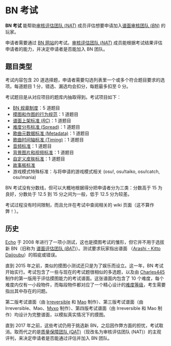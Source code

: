 # BN 考试

**BN 考试** 能帮助[审核评估团队 (*NAT*)](/wiki/People/Nomination_Assessment_Team) 成员评估想要申请加入[谱面审核团队 (*BN*)](/wiki/People/Beatmap_Nominators) 的玩家。

申请者需要通过 [BN 网站](https://bn.mappersguild.com/)的考试。[审核评估团队 (*NAT*)](/wiki/People/Nomination_Assessment_Team) 成员能根据考试结果评估申请者的能力，并决定申请者是否能加入 BN 团队。

## 题目类型

考试内容包含 20 道选择题，申请者需要勾选列表里一个或多个符合题目要求的选项。每道题目 1 分，错选、漏选均会扣分，每题最多扣至 0 分。

考试题目是从对应项目的题库内抽取得到。考试项目如下：

- [BN 规章制度](/wiki/People/Beatmap_Nominators/Rules)：5 道题目
- [摸图和作图的行为规范](/wiki/Rules/Code_of_Conduct_for_Modding_and_Mapping)：1 道题目
- [谱面上架标准 (*RC*)](/wiki/Ranking_Criteria#常规)：1 道题目
- [难度分布标准 (Spread)](/wiki/Ranking_Criteria#谱面)：1 道题目
- [歌曲元数据标准 (Metadata)](/wiki/Ranking_Criteria#元数据)：1 道题目
- [歌曲时间轴标准 (Timing)](/wiki/Ranking_Criteria#时间轴测定)：1 道题目
- [音频标准](/wiki/Ranking_Criteria#音频)：1 道题目
- [背景图片和视频标准](/wiki/Ranking_Criteria#视频和背景图片)：1 道题目
- [自定义皮肤标准](/wiki/Ranking_Criteria#皮肤)：1 道题目
- [故事板标准](/wiki/Ranking_Criteria#故事板)
- 游戏模式特殊标准：与将申请的游戏模式相关 (osu!, osu!taiko, osu!catch, osu!mania)

BN 考试没有分数线，但可以大概地根据得分把申请者分为三类：分数高于 15 为良好，分数处于 12.5 到 15 分之间为一般，低于 12.5 分为较差。

考试过程没有时间限制，而且允许在考试中查阅相关的 wiki 页面（这不算作弊！）。

## 历史

[Echo](https://osu.ppy.sh/users/431) 于 2008 年进行了一项小测试，这也是摸图考试的雏形，但它并不用于选拔新 BN（旧称为 [谱面评估团队 (*BAT*)](/wiki/People/Beatmap_Appreciation_Team)）。测试要求玩家指出谱面 （[Arashi - Kitto Daijoubu](http://up.ppy.sh/files/Arashi%20-%20Kitto%20Daijoubu.rar)）的瑕疵或错误。

直到 2015 年之前，类似的摸图小测试还只是为了娱乐而设立。这一年，BN 考试开始实行。考试包含了一些与现在的考试题很相似的多选题，以及由 [Charles445](https://osu.ppy.sh/users/85000) 制作的第一版用于评估摸图能力的考试谱面。这张谱面内包含了 10 个难度，每个难度内仅有一小段物件，而每段物件都对应了一个精心设计的[难度等级](/wiki/Beatmap/Difficulty)，考生需要指出其中存在的问题。

第二版考试谱面（由 [Irreversible](https://osu.ppy.sh/users/1287964) 和 [Mao](https://osu.ppy.sh/users/2204515) 制作）、第三版考试谱面（由 Irreversible、Mao、[Myxo](https://osu.ppy.sh/users/2202645) 制作）、第四版考试谱面（由 Irreversible 和 Mao 制作）均设计为完整谱面，以模拟真实情况下的摸图。

直到 2017 年之前，这些考试仍用于挑选新 BN，之后因作弊方面的担忧，考试取消。取而代之的是[质量保障团队 (QAT)](/wiki/People/Quality_Assurance_Team)（现改名为审核评估团队 (NAT)）的主观评判，来决定申请者是否能通过评估并加入 BN 团队。
